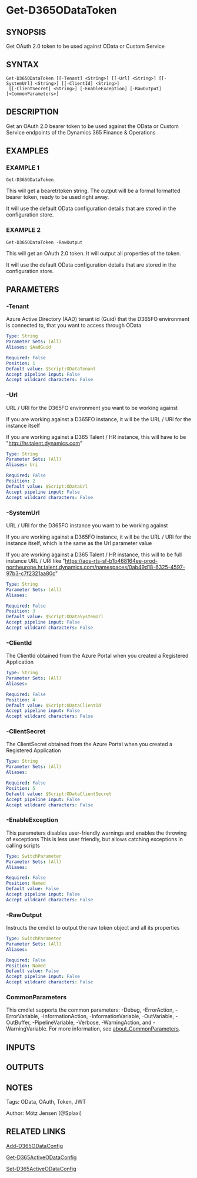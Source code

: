 ﻿---
external help file: d365fo.integrations-help.xml
Module Name: d365fo.integrations
online version:
schema: 2.0.0
---

# Get-D365ODataToken

## SYNOPSIS
Get OAuth 2.0 token to be used against OData or Custom Service

## SYNTAX

```
Get-D365ODataToken [[-Tenant] <String>] [[-Url] <String>] [[-SystemUrl] <String>] [[-ClientId] <String>]
 [[-ClientSecret] <String>] [-EnableException] [-RawOutput] [<CommonParameters>]
```

## DESCRIPTION
Get an OAuth 2.0 bearer token to be used against the OData or Custom Service endpoints of the Dynamics 365 Finance & Operations

## EXAMPLES

### EXAMPLE 1
```
Get-D365ODataToken
```

This will get a bearetrtoken string.
The output will be a formal formatted bearer token, ready to be used right away.

It will use the default OData configuration details that are stored in the configuration store.

### EXAMPLE 2
```
Get-D365ODataToken -RawOutput
```

This will get an OAuth 2.0 token.
It will output all properties of the token.

It will use the default OData configuration details that are stored in the configuration store.

## PARAMETERS

### -Tenant
Azure Active Directory (AAD) tenant id (Guid) that the D365FO environment is connected to, that you want to access through OData

```yaml
Type: String
Parameter Sets: (All)
Aliases: $AadGuid

Required: False
Position: 1
Default value: $Script:ODataTenant
Accept pipeline input: False
Accept wildcard characters: False
```

### -Url
URL / URI for the D365FO environment you want to be working against

If you are working against a D365FO instance, it will be the URL / URI for the instance itself

If you are working against a D365 Talent / HR instance, this will have to be "http://hr.talent.dynamics.com"

```yaml
Type: String
Parameter Sets: (All)
Aliases: Uri

Required: False
Position: 2
Default value: $Script:ODataUrl
Accept pipeline input: False
Accept wildcard characters: False
```

### -SystemUrl
URL / URI for the D365FO instance you want to be working against

If you are working against a D365FO instance, it will be the URL / URI for the instance itself, which is the same as the Url parameter value

If you are working against a D365 Talent / HR instance, this will to be full instance URL / URI like "https://aos-rts-sf-b1b468164ee-prod-northeurope.hr.talent.dynamics.com/namespaces/0ab49d18-6325-4597-97b3-c7f2321aa80c"

```yaml
Type: String
Parameter Sets: (All)
Aliases:

Required: False
Position: 3
Default value: $Script:ODataSystemUrl
Accept pipeline input: False
Accept wildcard characters: False
```

### -ClientId
The ClientId obtained from the Azure Portal when you created a Registered Application

```yaml
Type: String
Parameter Sets: (All)
Aliases:

Required: False
Position: 4
Default value: $Script:ODataClientId
Accept pipeline input: False
Accept wildcard characters: False
```

### -ClientSecret
The ClientSecret obtained from the Azure Portal when you created a Registered Application

```yaml
Type: String
Parameter Sets: (All)
Aliases:

Required: False
Position: 5
Default value: $Script:ODataClientSecret
Accept pipeline input: False
Accept wildcard characters: False
```

### -EnableException
This parameters disables user-friendly warnings and enables the throwing of exceptions
This is less user friendly, but allows catching exceptions in calling scripts

```yaml
Type: SwitchParameter
Parameter Sets: (All)
Aliases:

Required: False
Position: Named
Default value: False
Accept pipeline input: False
Accept wildcard characters: False
```

### -RawOutput
Instructs the cmdlet to output the raw token object and all its properties

```yaml
Type: SwitchParameter
Parameter Sets: (All)
Aliases:

Required: False
Position: Named
Default value: False
Accept pipeline input: False
Accept wildcard characters: False
```

### CommonParameters
This cmdlet supports the common parameters: -Debug, -ErrorAction, -ErrorVariable, -InformationAction, -InformationVariable, -OutVariable, -OutBuffer, -PipelineVariable, -Verbose, -WarningAction, and -WarningVariable. For more information, see [about_CommonParameters](http://go.microsoft.com/fwlink/?LinkID=113216).

## INPUTS

## OUTPUTS

## NOTES
Tags: OData, OAuth, Token, JWT

Author: Mötz Jensen (@Splaxi)

## RELATED LINKS

[Add-D365ODataConfig]()

[Get-D365ActiveODataConfig]()

[Set-D365ActiveODataConfig]()

